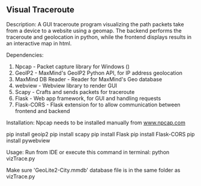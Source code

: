 Visual Traceroute
------------------
Description:
A GUI traceroute program visualizing the path packets take from a device to a website using a geomap. The backend performs the traceroute and geolocation in python, while the frontend displays results in an interactive map in html.


Dependencies:
1. Npcap - Packet capture library for Windows ()
2. GeoIP2 - MaxMind's GeoIP2 Python API, for IP address geolocation
3. MaxMind DB Reader - Reader for MaxMind's Geo database
4. webview - Webview library to render GUI
5. Scapy - Crafts and sends packets for traceroute
6. Flask - Web app framework, for GUI and handling requests
7. Flask-CORS - Flask extension for to allow communication between frontend and backend


Installation:
Npcap needs to be installed manually from www.npcap.com

pip install geoip2
pip install scapy
pip install Flask
pip install Flask-CORS
pip install pywebview


Usage:
Run from IDE or execute this command in terminal: python vizTrace.py

Make sure 'GeoLite2-City.mmdb' database file is in the same folder as vizTrace.py
